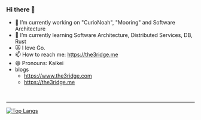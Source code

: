 ### Hi there 👋


- 🔭 I’m currently working on "CurioNoah", "Mooring" and Software Architecture
- 🌱 I’m currently learning Software Architecture, Distributed Services, DB, Rust
- 😻 I love Go.
- 📫 How to reach me: https://the3ridge.me
- 😄 Pronouns: Kaikei
- blogs
  - https://www.the3ridge.com
  - https://the3ridge.me

<br>

---

[![Top Langs](https://github-readme-stats.vercel.app/api/top-langs/?username=Kaikei-e&layout=compact&hide=javascript,html,css,scss)](https://github.com/Kaikei-e/github-readme-stats)
